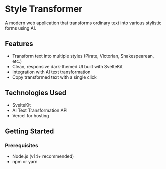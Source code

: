 # Style Transformer

A modern web application that transforms ordinary text into various stylistic forms using AI.

## Features

- Transform text into multiple styles (Pirate, Victorian, Shakespearean, etc.)
- Clean, responsive dark-themed UI built with SvelteKit
- Integration with AI text transformation
- Copy transformed text with a single click

## Technologies Used

- SvelteKit
- AI Text Transformation API
- Vercel for hosting

## Getting Started

### Prerequisites

- Node.js (v14+ recommended)
- npm or yarn

